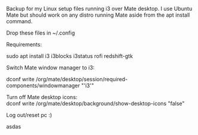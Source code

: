 Backup for my Linux setup files running i3 over Mate desktop. I use Ubuntu Mate but should work on any distro running Mate aside from the apt install command.

Drop these files in ~/.config

Requirements:

sudo apt install i3 i3blocks i3status rofi redshift-gtk

Switch Mate window manager to i3:

dconf write /org/mate/desktop/session/required-components/windowmanager "'i3'"

Turn off Mate desktop icons:  
dconf write /org/mate/desktop/background/show-desktop-icons "false"

Log out/reset pc :)

asdas
